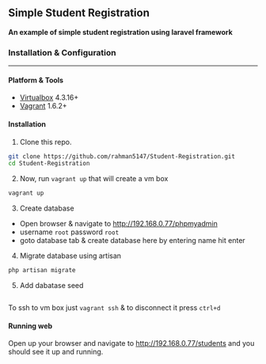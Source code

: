## Simple Student Registration
__An example of simple student registration using laravel framework__

### Installation & Configuration
___
#### Platform & Tools
- [Virtualbox](https://www.virtualbox.org/wiki/Downloads) 4.3.16+
- [Vagrant](https://www.vagrantup.com/) 1.6.2+

#### Installation
1. Clone this repo.
```bash
git clone https://github.com/rahman5147/Student-Registration.git
cd Student-Registration
```
2. Now, run `vagrant up` that will create a vm box
```bash
vagrant up
```

3. Create database
- Open browser & navigate to http://192.168.0.77/phpmyadmin
- username `root` password `root`
- goto database tab & create database here by entering name hit enter

4. Migrate database using artisan
```bash
php artisan migrate
```

5. Add dabatase seed
```bash
```


To ssh to vm box just `vagrant ssh` & to disconnect it press `ctrl+d`

#### Running web
Open up your browser and navigate to http://192.168.0.77/students and you should see it up and running.
